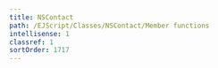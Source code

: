 ```yaml
---
title: NSContact
path: /EJScript/Classes/NSContact/Member functions
intellisense: 1
classref: 1
sortOrder: 1717
---
```





